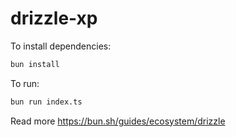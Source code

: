 # drizzle-xp

To install dependencies:

```bash
bun install
```

To run:

```bash
bun run index.ts
```

Read more
https://bun.sh/guides/ecosystem/drizzle
